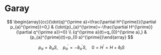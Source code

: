 
# Garay

$$
\begin{array}{cc}{\dot{q}^{\prime a}=\frac{\partial H^{\prime}}{\partial p_{a}^{\prime}}=0,} & {\dot{p}_{a}^{\prime}=-\frac{\partial H^{\prime}}{\partial q^{\prime a}}=0} \\ {q^{\prime a}(t)=q_{0}^{\prime a},} & {p_{a}^{\prime}(t)=p_{0 a}^{\prime}}\end{array}
$$

$$
p_{a}=\partial_{a} S, \quad p_{a}^{\prime}=-\partial_{a}^{\prime} S, \quad 0=H^{\prime}=H+\partial_{t} S
$$
<!--stackedit_data:
eyJoaXN0b3J5IjpbMTQxODkyMTk0MV19
-->